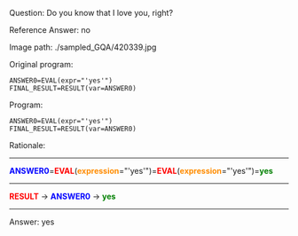 Question: Do you know that I love you, right?

Reference Answer: no

Image path: ./sampled_GQA/420339.jpg

Original program:

```
ANSWER0=EVAL(expr="'yes'")
FINAL_RESULT=RESULT(var=ANSWER0)
```
Program:

```
ANSWER0=EVAL(expr="'yes'")
FINAL_RESULT=RESULT(var=ANSWER0)
```
Rationale:

<hr><div><b><span style='color: blue;'>ANSWER0</span></b>=<b><span style='color: red;'>EVAL</span></b>(<b><span style='color: darkorange;'>expression</span></b>="'yes'")=<b><span style='color: red;'>EVAL</span></b>(<b><span style='color: darkorange;'>expression</span></b>="'yes'")=<b><span style='color: green;'>yes</span></b></div><hr><div><b><span style='color: red;'>RESULT</span></b> -> <b><span style='color: blue;'>ANSWER0</span></b> -> <b><span style='color: green;'>yes</span></b></div><hr>

Answer: yes


